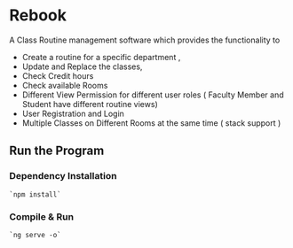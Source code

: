 # Rebook

A Class Routine management software which provides the functionality to 
 - Create a routine for a specific department , 
 - Update and Replace the classes, 
 - Check Credit hours
 - Check available Rooms
 - Different View Permission for different user roles ( Faculty Member and Student have different routine views)
 - User Registration and Login
 - Multiple Classes on Different Rooms at the same time ( stack support )

## Run the Program
### Dependency Installation
    `npm install`
### Compile & Run
    `ng serve -o`
